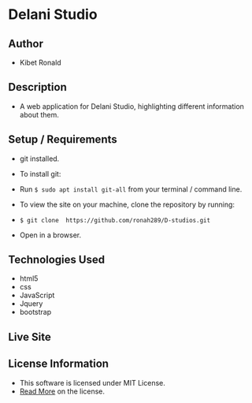 # Delani Studio

## Author

* Kibet Ronald  

## Description

* A web application for Delani Studio, highlighting different information about them.

## Setup / Requirements

* git installed.  
* To install git:
* Run `$ sudo apt install git-all` from your terminal / command line.
* To view the site on your machine, clone the repository by running:

* `$ git clone  https://github.com/ronah289/D-studios.git`

* Open in a browser.

## Technologies Used

* html5
* css
* JavaScript
* Jquery
* bootstrap

## Live Site



## License Information

* This software is licensed under MIT License.
* [Read More](https://choosealicense.com/licenses/mit/) on the license.
